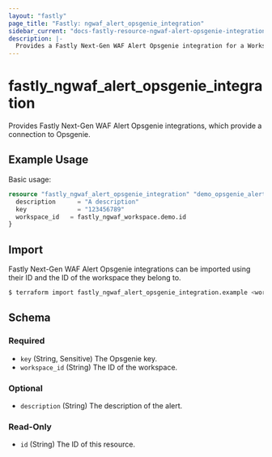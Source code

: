```yaml
---
layout: "fastly"
page_title: "Fastly: ngwaf_alert_opsgenie_integration"
sidebar_current: "docs-fastly-resource-ngwaf-alert-opsgenie-integration"
description: |-
  Provides a Fastly Next-Gen WAF Alert Opsgenie integration for a Workspace
---
```


# fastly_ngwaf_alert_opsgenie_integration

Provides Fastly Next-Gen WAF Alert Opsgenie integrations, which provide a connection to Opsgenie.

## Example Usage

Basic usage:

```terraform
resource "fastly_ngwaf_alert_opsgenie_integration" "demo_opsgenie_alert" {
  description      = "A description"
  key              = "123456789"
  workspace_id   = fastly_ngwaf_workspace.demo.id
}
```

## Import

Fastly Next-Gen WAF Alert Opsgenie integrations can be imported using their ID and the ID of the workspace they belong to.

```sh
$ terraform import fastly_ngwaf_alert_opsgenie_integration.example <workspace_id>/<alert_id>
```

<!-- schema generated by tfplugindocs -->
## Schema

### Required

- `key` (String, Sensitive) The Opsgenie key.
- `workspace_id` (String) The ID of the workspace.

### Optional

- `description` (String) The description of the alert.

### Read-Only

- `id` (String) The ID of this resource.